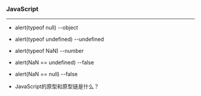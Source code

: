 
### JavaScript
---


- alert(typeof null)   --object
- alert(typeof undefined)  --undefined
- alert(typeof NaN)  --number
- alert(NaN == undefined)  --false
- alert(NaN == null)  --false

- JavaScript的原型和原型链是什么？
